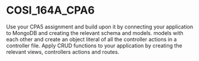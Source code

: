 # COSI_164A_CPA6
Use your CPA5 assignment and build upon it by connecting your application to MongoDB and creating the relevant schema and models. 
models with each other and create an object literal of all the controller actions in a controller file. 
Apply CRUD functions to your application by creating the relevant views, controllers actions and routes.
